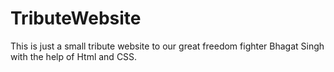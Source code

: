 # TributeWebsite
This is just a small tribute website to our great freedom fighter Bhagat Singh with the help of Html and CSS.

